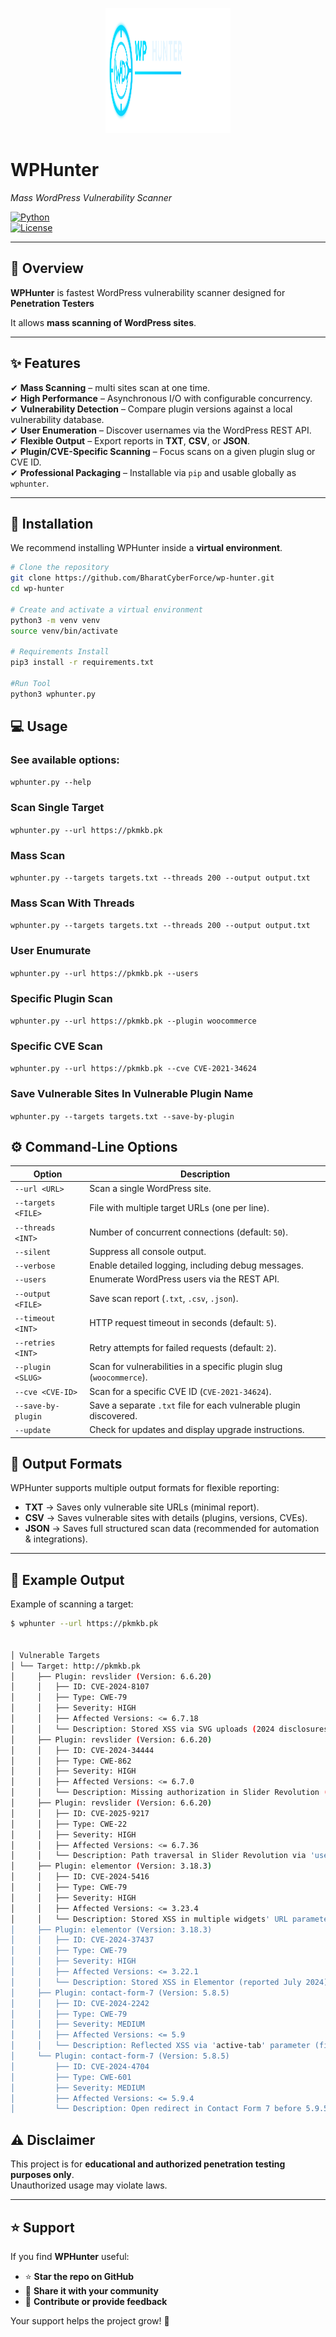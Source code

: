 <p align="center">
  <img src="logo/logo.svg" width="200" height="200">
</p>

# WPHunter  
*Mass WordPress Vulnerability Scanner*  

[![Python](https://img.shields.io/badge/python-3.8%2B-blue.svg)](https://www.python.org/)  
[![License](https://img.shields.io/badge/license-GPLv3-orange.svg)](LICENSE) 

---

## 📖 Overview  

**WPHunter** is fastest WordPress vulnerability scanner designed for **Penetration Testers**  

It allows **mass scanning of WordPress sites**.

---

## ✨ Features  

✔ **Mass Scanning** – multi sites scan at one time.  
✔ **High Performance** – Asynchronous I/O with configurable concurrency.  
✔ **Vulnerability Detection** – Compare plugin versions against a local vulnerability database.  
✔ **User Enumeration** – Discover usernames via the WordPress REST API.  
✔ **Flexible Output** – Export reports in **TXT**, **CSV**, or **JSON**.  
✔ **Plugin/CVE-Specific Scanning** – Focus scans on a given plugin slug or CVE ID.  
✔ **Professional Packaging** – Installable via `pip` and usable globally as `wphunter`.  

---

## 🚀 Installation  

We recommend installing WPHunter inside a **virtual environment**.  

```bash
# Clone the repository
git clone https://github.com/BharatCyberForce/wp-hunter.git
cd wp-hunter

# Create and activate a virtual environment
python3 -m venv venv
source venv/bin/activate

# Requirements Install
pip3 install -r requirements.txt

#Run Tool
python3 wphunter.py

```
## 💻 Usage

### See available options:

```wphunter.py --help```
### Scan Single Target
```wphunter.py --url https://pkmkb.pk```
### Mass Scan
```wphunter.py --targets targets.txt --threads 200 --output output.txt```
### Mass Scan With Threads
```wphunter.py --targets targets.txt --threads 200 --output output.txt```
### User Enumurate
```wphunter.py --url https://pkmkb.pk --users```
### Specific Plugin Scan
```wphunter.py --url https://pkmkb.pk --plugin woocommerce```
### Specific CVE Scan
```wphunter.py --url https://pkmkb.pk --cve CVE-2021-34624```
### Save Vulnerable Sites In Vulnerable Plugin Name
```wphunter.py --targets targets.txt --save-by-plugin```


## ⚙️ Command-Line Options  

| Option               | Description                                                                 |
|-----------------------|-----------------------------------------------------------------------------|
| `--url <URL>`         | Scan a single WordPress site.                                               |
| `--targets <FILE>`    | File with multiple target URLs (one per line).                              |
| `--threads <INT>`     | Number of concurrent connections (default: `50`).                           |
| `--silent`            | Suppress all console output.                                                |
| `--verbose`           | Enable detailed logging, including debug messages.                          |
| `--users`             | Enumerate WordPress users via the REST API.                                |
| `--output <FILE>`     | Save scan report (`.txt`, `.csv`, `.json`).                                |
| `--timeout <INT>`     | HTTP request timeout in seconds (default: `5`).                             |
| `--retries <INT>`     | Retry attempts for failed requests (default: `2`).                          |
| `--plugin <SLUG>`     | Scan for vulnerabilities in a specific plugin slug (`woocommerce`).   |
| `--cve <CVE-ID>`      | Scan for a specific CVE ID (`CVE-2021-34624`).                        |
| `--save-by-plugin`    | Save a separate `.txt` file for each vulnerable plugin discovered.           |
| `--update`            | Check for updates and display upgrade instructions.                         |


## 📂 Output Formats  

WPHunter supports multiple output formats for flexible reporting:  

- **TXT** → Saves only vulnerable site URLs (minimal report).  
- **CSV** → Saves vulnerable sites with details (plugins, versions, CVEs).  
- **JSON** → Saves full structured scan data (recommended for automation & integrations).  

---

## 📸 Example Output  

Example of scanning a target:  

```bash
$ wphunter --url https://pkmkb.pk


│ Vulnerable Targets                                                                                                                                                             
│ └── Target: http://pkmkb.pk                                                                                                                                                  
│     ├── Plugin: revslider (Version: 6.6.20)                                                                                                                                    
│     │   ├── ID: CVE-2024-8107                                                                                                                                                  
│     │   ├── Type: CWE-79                                                                                                                                                      
│     │   ├── Severity: HIGH                                                                                                                                                     
│     │   ├── Affected Versions: <= 6.7.18                                                                                                                                       
│     │   └── Description: Stored XSS via SVG uploads (2024 disclosures).                                                                                                        
│     ├── Plugin: revslider (Version: 6.6.20)                                                                                                                                    
│     │   ├── ID: CVE-2024-34444                                                                                                                                                 
│     │   ├── Type: CWE-862                                                                                                                                                      
│     │   ├── Severity: HIGH                                                                                                                                                     
│     │   ├── Affected Versions: <= 6.7.0                                                                                                                                       
│     │   └── Description: Missing authorization in Slider Revolution (reported 2024).                                                                                           
│     ├── Plugin: revslider (Version: 6.6.20)                                                                                                                                    
│     │   ├── ID: CVE-2025-9217                                                                                                                                                  
│     │   ├── Type: CWE-22                                                                                                                                                       
│     │   ├── Severity: HIGH                                                                                                                                                     
│     │   ├── Affected Versions: <= 6.7.36                                                                                                                                       
│     │   └── Description: Path traversal in Slider Revolution via 'used_svg' and 'used_images' params (2025 disclosure).                                                        
│     ├── Plugin: elementor (Version: 3.18.3)                                                                                                                                    
│     │   ├── ID: CVE-2024-5416                                                                                                                                                  
│     │   ├── Type: CWE-79                                                                                                                                                       
│     │   ├── Severity: HIGH                                                                                                                                                     
│     │   ├── Affected Versions: <= 3.23.4                                                                                                                                       
│     │   └── Description: Stored XSS in multiple widgets' URL parameter in Elementor.                                                                                          
│     ├── Plugin: elementor (Version: 3.18.3)                                                                                                                                    
│     │   ├── ID: CVE-2024-37437                                                                                                                                                 
│     │   ├── Type: CWE-79                                                                                                                                                       
│     │   ├── Severity: HIGH                                                                                                                                                     
│     │   ├── Affected Versions: <= 3.22.1                                                                                                                                       
│     │   └── Description: Stored XSS in Elementor (reported July 2024).                                                                                                         
│     ├── Plugin: contact-form-7 (Version: 5.8.5)                                                                                                                                
│     │   ├── ID: CVE-2024-2242                                                                                                                                                  
│     │   ├── Type: CWE-79                                                                                                                                                       
│     │   ├── Severity: MEDIUM                                                                                                                                                  
│     │   ├── Affected Versions: <= 5.9                                                                                                                                          
│     │   └── Description: Reflected XSS via 'active-tab' parameter (fixed in 5.9.2+).                                                                                           
│     └── Plugin: contact-form-7 (Version: 5.8.5)                                                                                                                                
│         ├── ID: CVE-2024-4704                                                                                                                                                  
│         ├── Type: CWE-601                                                                                                                                                      
│         ├── Severity: MEDIUM                                                                                                                                                   
│         ├── Affected Versions: <= 5.9.4                                                                                                                                        
│         └── Description: Open redirect in Contact Form 7 before 5.9.5.  

```

## ⚠️ Disclaimer  

This project is for **educational and authorized penetration testing purposes only**.  
Unauthorized usage may violate laws.  

---

## ⭐ Support  

If you find **WPHunter** useful:  

- ⭐ **Star the repo on GitHub**  
- 🔗 **Share it with your community**  
- 💬 **Contribute or provide feedback**  

Your support helps the project grow! 🚀
